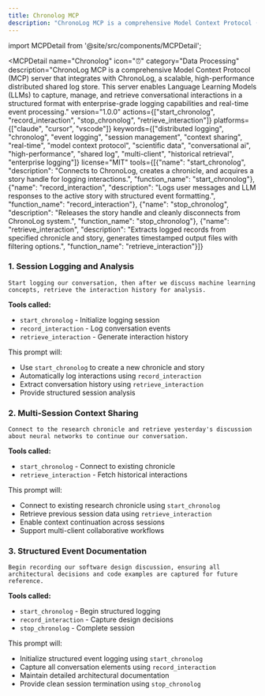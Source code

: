 ```yaml
---
title: Chronolog MCP
description: "ChronoLog MCP is a comprehensive Model Context Protocol (MCP) server that integrates with ChronoLog, a scalable, high-performance distributed shared log store. This server enables Language Learning Models (LLMs) to capture, manage, and retrieve conversational interactions in a structured format w..."
---
```


import MCPDetail from '@site/src/components/MCPDetail';

<MCPDetail 
  name="Chronolog"
  icon="⏰"
  category="Data Processing"
  description="ChronoLog MCP is a comprehensive Model Context Protocol (MCP) server that integrates with ChronoLog, a scalable, high-performance distributed shared log store. This server enables Language Learning Models (LLMs) to capture, manage, and retrieve conversational interactions in a structured format with enterprise-grade logging capabilities and real-time event processing."
  version="1.0.0"
  actions={["start_chronolog", "record_interaction", "stop_chronolog", "retrieve_interaction"]}
  platforms={["claude", "cursor", "vscode"]}
  keywords={["distributed logging", "chronolog", "event logging", "session management", "context sharing", "real-time", "model context protocol", "scientific data", "conversational ai", "high-performance", "shared log", "multi-client", "historical retrieval", "enterprise logging"]}
  license="MIT"
  tools={[{"name": "start_chronolog", "description": "Connects to ChronoLog, creates a chronicle, and acquires a story handle for logging interactions.", "function_name": "start_chronolog"}, {"name": "record_interaction", "description": "Logs user messages and LLM responses to the active story with structured event formatting.", "function_name": "record_interaction"}, {"name": "stop_chronolog", "description": "Releases the story handle and cleanly disconnects from ChronoLog system.", "function_name": "stop_chronolog"}, {"name": "retrieve_interaction", "description": "Extracts logged records from specified chronicle and story, generates timestamped output files with filtering options.", "function_name": "retrieve_interaction"}]}
>

### 1. Session Logging and Analysis
```
Start logging our conversation, then after we discuss machine learning concepts, retrieve the interaction history for analysis.
```

**Tools called:**
- `start_chronolog` - Initialize logging session
- `record_interaction` - Log conversation events  
- `retrieve_interaction` - Generate interaction history

This prompt will:
- Use `start_chronolog` to create a new chronicle and story
- Automatically log interactions using `record_interaction`
- Extract conversation history using `retrieve_interaction`
- Provide structured session analysis

### 2. Multi-Session Context Sharing
```
Connect to the research chronicle and retrieve yesterday's discussion about neural networks to continue our conversation.
```

**Tools called:**
- `start_chronolog` - Connect to existing chronicle
- `retrieve_interaction` - Fetch historical interactions

This prompt will:
- Connect to existing research chronicle using `start_chronolog`
- Retrieve previous session data using `retrieve_interaction`
- Enable context continuation across sessions
- Support multi-client collaborative workflows

### 3. Structured Event Documentation
```
Begin recording our software design discussion, ensuring all architectural decisions and code examples are captured for future reference.
```

**Tools called:**
- `start_chronolog` - Begin structured logging
- `record_interaction` - Capture design decisions
- `stop_chronolog` - Complete session

This prompt will:
- Initialize structured event logging using `start_chronolog`
- Capture all conversation elements using `record_interaction`
- Maintain detailed architectural documentation
- Provide clean session termination using `stop_chronolog`

</MCPDetail>

